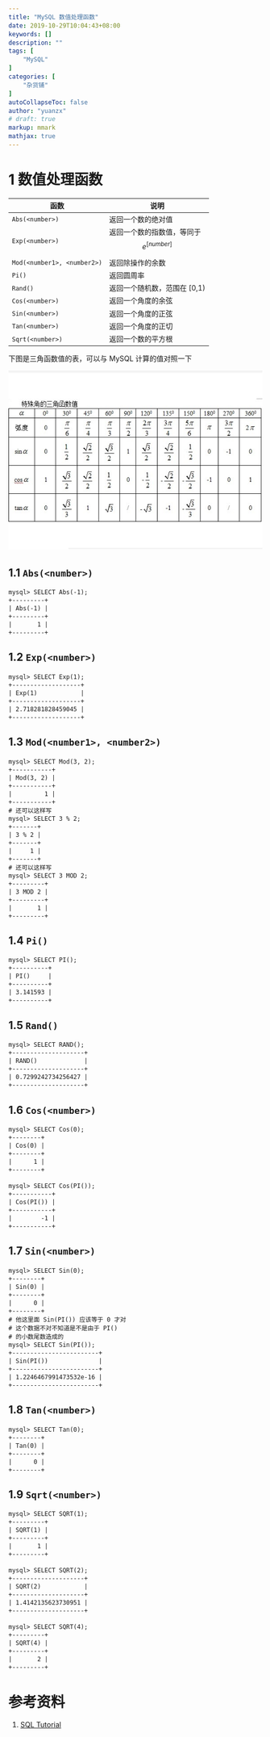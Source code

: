 ```yaml
---
title: "MySQL 数值处理函数"
date: 2019-10-29T10:04:43+08:00
keywords: []
description: ""
tags: [
    "MySQL"
]
categories: [
    "杂货铺"
]
autoCollapseToc: false
author: "yuanzx"
# draft: true
markup: mmark
mathjax: true
---
```


# 1 数值处理函数

| 函数                        | 说明                                        |
| --------------------------- | ------------------------------------------- |
| `Abs(<number>)`             | 返回一个数的绝对值                          |
| `Exp(<number>)`             | 返回一个数的指数值，等同于 $$e^{[number]}$$ |
| `Mod(<number1>, <number2>)` | 返回除操作的余数                            |
| `Pi()`                      | 返回圆周率                                  |
| `Rand()`                    | 返回一个随机数，范围在 [0,1)                |
| `Cos(<number>)`             | 返回一个角度的余弦                          |
| `Sin(<number>)`             | 返回一个角度的正弦                          |
| `Tan(<number>)`             | 返回一个角度的正切                          |
| `Sqrt(<number>)`            | 返回一个数的平方根                          |


下图是三角函数值的表，可以与 MySQL 计算的值对照一下

![三角函数值对照表](/hub/2019/october/13.png)

## 1.1 `Abs(<number>)`

```shell
mysql> SELECT Abs(-1);
+---------+
| Abs(-1) |
+---------+
|       1 |
+---------+
```

## 1.2 `Exp(<number>)`

```shell
mysql> SELECT Exp(1);
+-------------------+
| Exp(1)            |
+-------------------+
| 2.718281828459045 |
+-------------------+
```

## 1.3 `Mod(<number1>, <number2>)`

```shell
mysql> SELECT Mod(3, 2);
+-----------+
| Mod(3, 2) |
+-----------+
|         1 |
+-----------+
# 还可以这样写
mysql> SELECT 3 % 2;
+-------+
| 3 % 2 |
+-------+
|     1 |
+-------+
# 还可以这样写
mysql> SELECT 3 MOD 2;
+---------+
| 3 MOD 2 |
+---------+
|       1 |
+---------+
```

## 1.4 `Pi()`

```shell
mysql> SELECT PI();
+----------+
| PI()     |
+----------+
| 3.141593 |
+----------+
```

## 1.5 `Rand()`

```shell
mysql> SELECT RAND();
+--------------------+
| RAND()             |
+--------------------+
| 0.7299242734256427 |
+--------------------+
```

## 1.6 `Cos(<number>)` 

```shell
mysql> SELECT Cos(0);
+--------+
| Cos(0) |
+--------+
|      1 |
+--------+

mysql> SELECT Cos(PI());
+-----------+
| Cos(PI()) |
+-----------+
|        -1 |
+-----------+
```

## 1.7 `Sin(<number>)`

```shell
mysql> SELECT Sin(0);
+--------+
| Sin(0) |
+--------+
|      0 |
+--------+
# 他这里面 Sin(PI()) 应该等于 0 才对
# 这个数据不对不知道是不是由于 PI() 
# 的小数尾数造成的
mysql> SELECT Sin(PI());
+------------------------+
| Sin(PI())              |
+------------------------+
| 1.2246467991473532e-16 |
+------------------------+
```

## 1.8 `Tan(<number>)`

```shell
mysql> SELECT Tan(0);
+--------+
| Tan(0) |
+--------+
|      0 |
+--------+
```

## 1.9 `Sqrt(<number>)`

```shell
mysql> SELECT SQRT(1);
+---------+
| SQRT(1) |
+---------+
|       1 |
+---------+

mysql> SELECT SQRT(2);
+--------------------+
| SQRT(2)            |
+--------------------+
| 1.4142135623730951 |
+--------------------+

mysql> SELECT SQRT(4);
+---------+
| SQRT(4) |
+---------+
|       2 |
+---------+
```

# 参考资料

1. [SQL Tutorial](https://www.w3schools.com/sql/func_mysql_abs.asp)